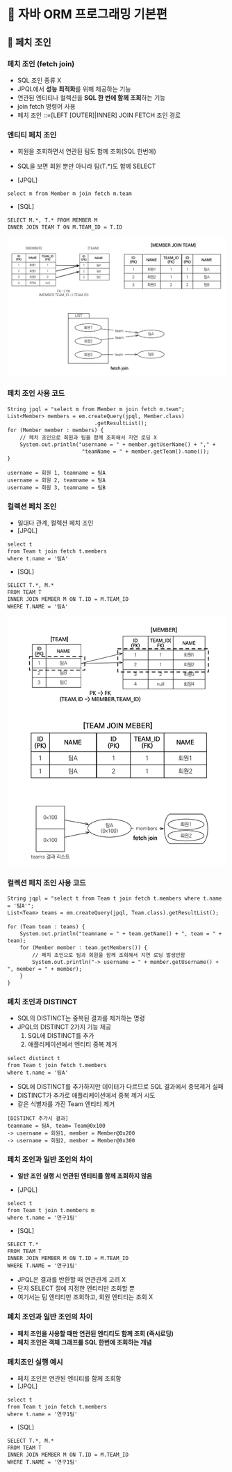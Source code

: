 # :book: 자바 ORM 프로그래밍 기본편

## :pushpin: 페치 조인

### 페치 조인 (fetch join)
- SQL 조인 종류 X
- JPQL에서 **성능 최적화**를 위해 제공하는 기능
- 연관된 엔티티나 컬렉션을 **SQL 한 번에 함께 조회**하는 기능
- join fetch 명령어 사용
- 페치 조인 ::=[LEFT [OUTER]|INNER] JOIN FETCH 조인 경로


### 엔티티 페치 조인
- 회원을 조회하면서 연관된 팀도 함께 조회(SQL 한번에)
- SQL을 보면 회원 뿐만 아니라 팀(T.*)도 함께 SELECT

- [JPQL]
````
select m from Member m join fetch m.team
````

- [SQL]
```
SELECT M.*, T.* FROM MEMBER M
INNER JOIN TEAM T ON M.TEAM_ID = T.ID
```

![](./image/페치조인.png)


### 페치 조인 사용 코드
````
String jpql = "select m from Member m join fetch m.team";
List<Member> members = em.createQuery(jpql, Member.class)
                            .getResultList();
for (Member member : members) {
    // 페치 조인으로 회원과 팀을 함께 조회해서 지연 로딩 X
    System.out.println("username = " + member.getUserName() + "," + 
                        "teamName = " + member.getTeam().name());
}

username = 회원 1, teamname = 팀A
username = 회원 2, teamname = 팀A
username = 회원 3, teamname = 팀B
````

### 컬렉션 페치 조인
- 일대다 관계, 컬렉션 페치 조인
- [JPQL]
```
select t
from Team t join fetch t.members
where t.name = '팀A'
```

- [SQL]
```
SELECT T.*, M.*
FROM TEAM T
INNER JOIN MEMBER M ON T.ID = M.TEAM_ID
WHERE T.NAME = '팀A'
```

![](./image/컬렉션페치조인.png)


### 컬렉션 페치 조인 사용 코드
```
String jqpl = "select t from Team t join fetch t.members where t.name = '팀A'";
List<Team> teams = em.createQuery(jpql, Team.class).getResultList();

for (Team team : teams) {
    System.out.println("teamname = " + team.getName() + ", team = " + team);
    for (Member member : team.getMembers()) {
        // 페치 조인으로 팀과 회원을 함께 조회해서 지연 로딩 발생안함
        System.out.println("-> username = " + member.getUsername() + ", member = " + member);
    }
}
```

### 페치 조인과 DISTINCT
- SQL의 DISTINCT는 중복된 결과를 제거하는 명령
- JPQL의 DISTINCT 2가지 기능 제공
    1. SQL에 DISTINCT를 추가
    2. 애플리케이션에서 엔티티 중복 제거

````
select distinct t
from Team t join fetch t.members
where t.name = '팀A'
````

- SQL에 DISTINCT를 추가하지만 데이터가 다르므로 SQL 결과에서 중복제거 실패 
- DISTINCT가 추가로 애플리케이션에서 중복 제거 시도
- 같은 식별자를 가진 Team 엔티티 제거

````
[DISTINCT 추가시 결과]
teamname = 팀A, team= Team@0x100
-> username = 회원1, member = Member@0x200
-> username = 회원2, member = Member@0x300
````


### 페치 조인과 일반 조인의 차이
- **일반 조인 실행 시 연관된 엔티티를 함께 조회하지 않음**

- [JPQL]

```
select t
from Team t join t.members m
where t.name = '연구1팀'
```

- [SQL]
```
SELECT T.*
FROM TEAM T
INNER JOIN MEMBER M ON T.ID = M.TEAM_ID
WHERE T.NAME = '연구1팀'
```
- JPQL은 결과를 반환할 때 연관관계 고려 X
- 단지 SELECT 절에 지정한 엔티티만 조회할 뿐
- 여기서는 팀 엔티티만 조회하고, 회원 엔티티는 조회 X


### 페치 조인과 일반 조인의 차이
- **페치 조인을 사용할 때만 연관된 엔티티도 함께 조회 (즉시로딩)**
- **페치 조인은 객체 그래프를 SQL 한번에 조회하는 개념**


### 페치조인 실행 예시
- 페치 조인은 연관된 엔티티를 함께 조회함
- [JPQL]
```
select t
from Team t join fetch t.members
where t.name = '연구1팀'
```

- [SQL]
```
SELECT T.*, M.*
FROM TEAM T
INNER JOIN MEMBER M ON T.ID = M.TEAM_ID
WHERE T.NAME = '연구1팀'
```